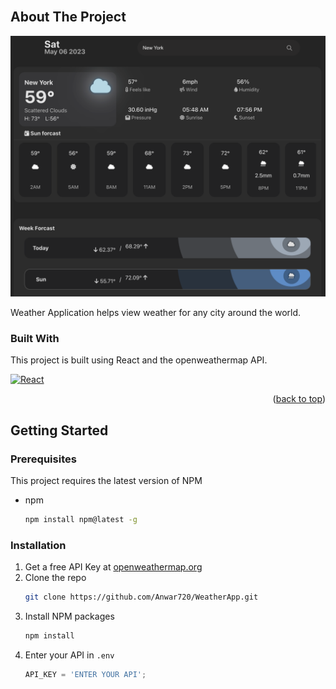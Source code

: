 


<br />

<!-- ABOUT THE PROJECT -->
## About The Project

![preview](https://github.com/Anwar720/WeatherApp/blob/main/public/images/design.png)


Weather Application helps view weather for any city around the world.



### Built With

This project is built using React and the openweathermap API.

[![React][React.js]][React-url]
<p align="right">(<a href="#readme-top">back to top</a>)</p>



<!-- GETTING STARTED -->
## Getting Started

### Prerequisites

This project requires the latest version of NPM 
* npm
  ```sh
  npm install npm@latest -g
  ```

### Installation

1. Get a free API Key at [openweathermap.org](https://openweathermap.org/api)
2. Clone the repo
   ```sh
   git clone https://github.com/Anwar720/WeatherApp.git
   ```
3. Install NPM packages
   ```sh
   npm install
   ```
4. Enter your API in `.env`
   ```js
   API_KEY = 'ENTER YOUR API';
   ```







[React.js]: https://img.shields.io/badge/React-20232A?style=for-the-badge&logo=react&logoColor=61DAFB

[React-url]: https://reactjs.org/


